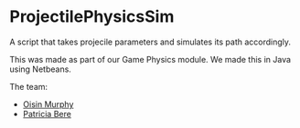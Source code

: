 # ProjectilePhysicsSim
A script that takes projecile parameters and simulates its path accordingly. 

This was made as part of our Game Physics module.
We made this in Java using Netbeans.

The team:
- [Oisin Murphy](https://github.com/Slamacy)
- [Patricia Bere](https://www.facebook.com/MidgetAssassin)